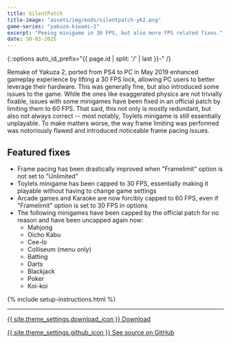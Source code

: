 ```yaml
---
title: SilentPatch
title-image: "assets/img/mods/silentpatch-yk2.png"
game-series: "yakuza-kiwami-2"
excerpt: "Peeing minigame in 30 FPS, but also more FPS related fixes."
date: 30-03-2025
---
```


{::options auto_id_prefix="{{ page.id | split: '/' | last }}-" /}

Remake of Yakuza 2, ported from PS4 to PC in May 2019 enhanced gameplay experience by lifting a 30 FPS lock, allowing PC
users to better leverage their hardware. This was generally fine, but also introduced some issues to the game. While the ones like
exaggerated physics are not trivially fixable, issues with some minigames have been fixed in an official patch by limiting them to 60 FPS.
That said, this not only is mostly redundant, but also not always correct -- most notably,
Toylets minigame is still essentially unplayable. To make matters worse, the way frame limiting was performed was notoriously
flawed and introduced noticeable frame pacing issues.

## Featured fixes

* Frame pacing has been drastically improved when "Framelimit" option is not set to "Unlimited"
* Toylets minigame has been capped to 30 FPS, essentially making it playable without having to change game settings
* Arcade games and Karaoke are now forcibly capped to 60 FPS, even if "Framelimit" option is set to 30 FPS in options
* The following minigames have been capped by the official patch for no reason and have been uncapped again now:
  - Mahjong
  - Oicho Kabu
  - Cee-lo
  - Colliseum (menu only)
  - Batting
  - Darts
  - Blackjack
  - Poker
  - Koi-koi

{% include setup-instructions.html %}

***

<a href="https://github.com/CookiePLMonster/SilentPatchYK2/releases/latest/download/SilentPatchYK2.zip" class="button">{{ site.theme_settings.download_icon }} Download</a>

<a href="https://github.com/CookiePLMonster/SilentPatchYK2" class="button github" target="_blank">{{ site.theme_settings.github_icon }} See source on GitHub</a>
